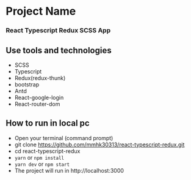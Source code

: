 # Project Name

### React Typescript Redux SCSS App

## Use tools and technologies
* SCSS
* Typescript
* Redux(redux-thunk)
* bootstrap
* Antd
* React-google-login
* React-router-dom

## How to run in local pc
* Open your terminal (command prompt)
* git clone https://github.com/mmhk30313/react-typescript-redux.git
* cd react-typescript-redux
* `yarn` or `npm install`
* `yarn dev` or `npm start`
* The project will run in http://localhost:3000



